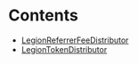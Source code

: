 

# Contents
- [LegionReferrerFeeDistributor](LegionReferrerFeeDistributor.sol/contract.LegionReferrerFeeDistributor.md)
- [LegionTokenDistributor](LegionTokenDistributor.sol/contract.LegionTokenDistributor.md)
